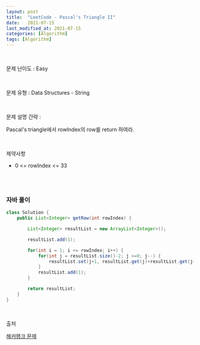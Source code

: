 ```yaml
---
layout: post
title:  "LeetCode - Pascal's Triangle II"
date:   2021-07-15
last_modified_at: 2021-07-15
categories: [Algorithm]
tags: [Algorithm]
---
```


<br/>

문제 난이도 : Easy

<br/>

문제 유형 : Data Structures - String

<br/>

문제 설명 간략 :    

Pascal's triangle에서 rowIndex의 row를 return 하여라. 


<br/>

제약사항

- 0 <= rowIndex <= 33

<br/>
   

<br/>

### 자바 풀이

```java
class Solution {
    public List<Integer> getRow(int rowIndex) {

        List<Integer> resultList = new ArrayList<Integer>();

        resultList.add(1);

        for(int i = 1; i <= rowIndex; i++) {
            for(int j = resultList.size()-2; j >=0; j--) {
                resultList.set(j+1, resultList.get(j)+resultList.get(j+1));
            }
            resultList.add(1);
        }

        return resultList;
    }
}

```

<br/>

출처

[해커랭크 문제](https://leetcode.com/explore/learn/card/array-and-string/204/conclusion/1171/)
